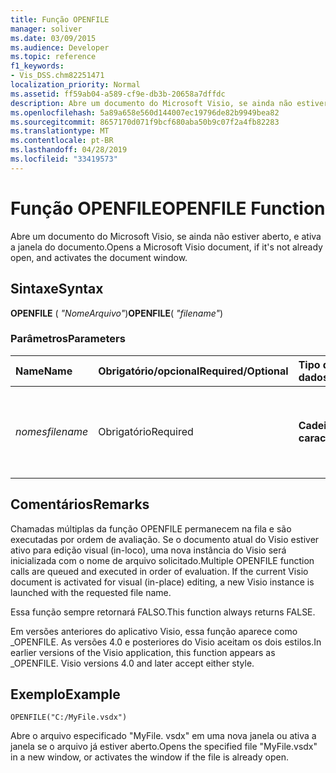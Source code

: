 ```yaml
---
title: Função OPENFILE
manager: soliver
ms.date: 03/09/2015
ms.audience: Developer
ms.topic: reference
f1_keywords:
- Vis_DSS.chm82251471
localization_priority: Normal
ms.assetid: ff59ab04-a589-cf9e-db3b-20658a7dffdc
description: Abre um documento do Microsoft Visio, se ainda não estiver aberto, e ativa a janela do documento.
ms.openlocfilehash: 5a89a658e560d144007ec19796de82b9949bea82
ms.sourcegitcommit: 8657170d071f9bcf680aba50b9c07f2a4fb82283
ms.translationtype: MT
ms.contentlocale: pt-BR
ms.lasthandoff: 04/28/2019
ms.locfileid: "33419573"
---
```

# <a name="openfile-function"></a><span data-ttu-id="1a72e-103">Função OPENFILE</span><span class="sxs-lookup"><span data-stu-id="1a72e-103">OPENFILE Function</span></span>

<span data-ttu-id="1a72e-104">Abre um documento do Microsoft Visio, se ainda não estiver aberto, e ativa a janela do documento.</span><span class="sxs-lookup"><span data-stu-id="1a72e-104">Opens a Microsoft Visio document, if it's not already open, and activates the document window.</span></span>
  
## <a name="syntax"></a><span data-ttu-id="1a72e-105">Sintaxe</span><span class="sxs-lookup"><span data-stu-id="1a72e-105">Syntax</span></span>

 <span data-ttu-id="1a72e-106">**OPENFILE** ( _"NomeArquivo"_)</span><span class="sxs-lookup"><span data-stu-id="1a72e-106">**OPENFILE**( _"filename"_)</span></span>
  
### <a name="parameters"></a><span data-ttu-id="1a72e-107">Parâmetros</span><span class="sxs-lookup"><span data-stu-id="1a72e-107">Parameters</span></span>

|<span data-ttu-id="1a72e-108">**Name**</span><span class="sxs-lookup"><span data-stu-id="1a72e-108">**Name**</span></span>|<span data-ttu-id="1a72e-109">**Obrigatório/opcional**</span><span class="sxs-lookup"><span data-stu-id="1a72e-109">**Required/Optional**</span></span>|<span data-ttu-id="1a72e-110">**Tipo de dados**</span><span class="sxs-lookup"><span data-stu-id="1a72e-110">**Data Type**</span></span>|<span data-ttu-id="1a72e-111">**Descrição**</span><span class="sxs-lookup"><span data-stu-id="1a72e-111">**Description**</span></span>|
|:-----|:-----|:-----|:-----|
| <span data-ttu-id="1a72e-112">_nomes_</span><span class="sxs-lookup"><span data-stu-id="1a72e-112">_filename_</span></span> <br/> |<span data-ttu-id="1a72e-113">Obrigatório</span><span class="sxs-lookup"><span data-stu-id="1a72e-113">Required</span></span>  <br/> |<span data-ttu-id="1a72e-114">**Cadeia de caracteres**</span><span class="sxs-lookup"><span data-stu-id="1a72e-114">**String**</span></span> <br/> |<span data-ttu-id="1a72e-115">O nome do arquivo, incluindo o caminho do arquivo, que você deseja abrir.</span><span class="sxs-lookup"><span data-stu-id="1a72e-115">The name of the file, including file path, you want to open.</span></span>  <br/> |
   
## <a name="remarks"></a><span data-ttu-id="1a72e-116">Comentários</span><span class="sxs-lookup"><span data-stu-id="1a72e-116">Remarks</span></span>

<span data-ttu-id="1a72e-p101">Chamadas múltiplas da função OPENFILE permanecem na fila e são executadas por ordem de avaliação. Se o documento atual do Visio estiver ativo para edição visual (in-loco), uma nova instância do Visio será inicializada com o nome de arquivo solicitado.</span><span class="sxs-lookup"><span data-stu-id="1a72e-p101">Multiple OPENFILE function calls are queued and executed in order of evaluation. If the current Visio document is activated for visual (in-place) editing, a new Visio instance is launched with the requested file name.</span></span> 
  
<span data-ttu-id="1a72e-119">Essa função sempre retornará FALSO.</span><span class="sxs-lookup"><span data-stu-id="1a72e-119">This function always returns FALSE.</span></span> 
  
<span data-ttu-id="1a72e-p102">Em versões anteriores do aplicativo Visio, essa função aparece como _OPENFILE. As versões 4.0 e posteriores do Visio aceitam os dois estilos.</span><span class="sxs-lookup"><span data-stu-id="1a72e-p102">In earlier versions of the Visio application, this function appears as _OPENFILE. Visio versions 4.0 and later accept either style.</span></span> 
  
## <a name="example"></a><span data-ttu-id="1a72e-122">Exemplo</span><span class="sxs-lookup"><span data-stu-id="1a72e-122">Example</span></span>

 `OPENFILE("C:/MyFile.vsdx")`
  
<span data-ttu-id="1a72e-123">Abre o arquivo especificado "MyFile. vsdx" em uma nova janela ou ativa a janela se o arquivo já estiver aberto.</span><span class="sxs-lookup"><span data-stu-id="1a72e-123">Opens the specified file "MyFile.vsdx" in a new window, or activates the window if the file is already open.</span></span> 
  

